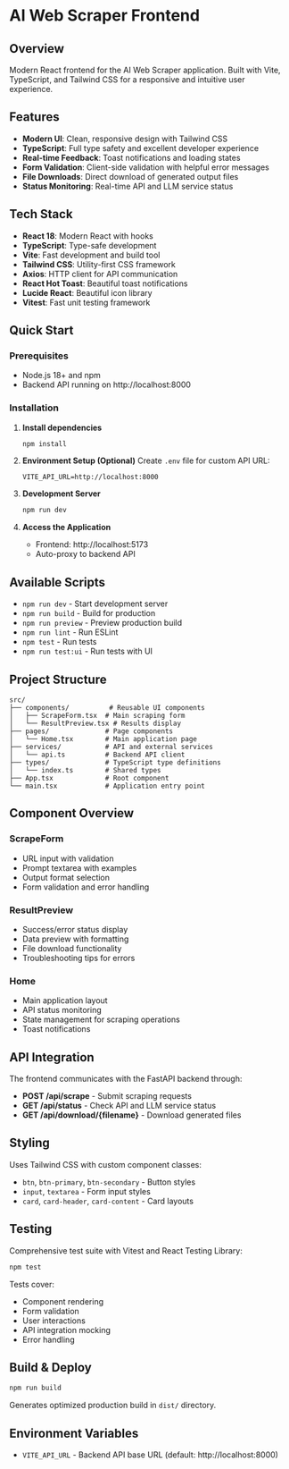 # AI Web Scraper Frontend

## Overview

Modern React frontend for the AI Web Scraper application. Built with Vite, TypeScript, and Tailwind CSS for a responsive and intuitive user experience.

## Features

- **Modern UI**: Clean, responsive design with Tailwind CSS
- **TypeScript**: Full type safety and excellent developer experience
- **Real-time Feedback**: Toast notifications and loading states
- **Form Validation**: Client-side validation with helpful error messages
- **File Downloads**: Direct download of generated output files
- **Status Monitoring**: Real-time API and LLM service status

## Tech Stack

- **React 18**: Modern React with hooks
- **TypeScript**: Type-safe development
- **Vite**: Fast development and build tool
- **Tailwind CSS**: Utility-first CSS framework
- **Axios**: HTTP client for API communication
- **React Hot Toast**: Beautiful toast notifications
- **Lucide React**: Beautiful icon library
- **Vitest**: Fast unit testing framework

## Quick Start

### Prerequisites

- Node.js 18+ and npm
- Backend API running on http://localhost:8000

### Installation

1. **Install dependencies**
   ```powershell
   npm install
   ```

2. **Environment Setup (Optional)**
   Create `.env` file for custom API URL:
   ```
   VITE_API_URL=http://localhost:8000
   ```

3. **Development Server**
   ```powershell
   npm run dev
   ```

4. **Access the Application**
   - Frontend: http://localhost:5173
   - Auto-proxy to backend API

## Available Scripts

- `npm run dev` - Start development server
- `npm run build` - Build for production
- `npm run preview` - Preview production build
- `npm run lint` - Run ESLint
- `npm test` - Run tests
- `npm run test:ui` - Run tests with UI

## Project Structure

```
src/
├── components/          # Reusable UI components
│   ├── ScrapeForm.tsx  # Main scraping form
│   └── ResultPreview.tsx # Results display
├── pages/              # Page components
│   └── Home.tsx        # Main application page
├── services/           # API and external services
│   └── api.ts          # Backend API client
├── types/              # TypeScript type definitions
│   └── index.ts        # Shared types
├── App.tsx             # Root component
└── main.tsx            # Application entry point
```

## Component Overview

### ScrapeForm
- URL input with validation
- Prompt textarea with examples
- Output format selection
- Form validation and error handling

### ResultPreview
- Success/error status display
- Data preview with formatting
- File download functionality
- Troubleshooting tips for errors

### Home
- Main application layout
- API status monitoring
- State management for scraping operations
- Toast notifications

## API Integration

The frontend communicates with the FastAPI backend through:

- **POST /api/scrape** - Submit scraping requests
- **GET /api/status** - Check API and LLM service status
- **GET /api/download/{filename}** - Download generated files

## Styling

Uses Tailwind CSS with custom component classes:

- `btn`, `btn-primary`, `btn-secondary` - Button styles
- `input`, `textarea` - Form input styles
- `card`, `card-header`, `card-content` - Card layouts

## Testing

Comprehensive test suite with Vitest and React Testing Library:

```powershell
npm test
```

Tests cover:
- Component rendering
- Form validation
- User interactions
- API integration mocking
- Error handling

## Build & Deploy

```powershell
npm run build
```

Generates optimized production build in `dist/` directory.

## Environment Variables

- `VITE_API_URL` - Backend API base URL (default: http://localhost:8000)
